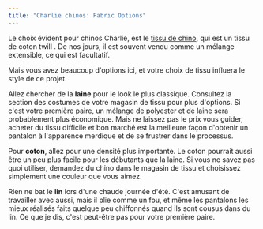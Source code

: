 ```yaml
---
title: "Charlie chinos: Fabric Options"
---
```


Le choix évident pour chinos Charlie, est le [tissu de chino](https://en.wikipedia.org/wiki/Chino_cloth), qui est un tissu de coton twill . De nos jours, il est souvent vendu comme un mélange extensible, ce qui est facultatif.

Mais vous avez beaucoup d'options ici, et votre choix de tissu influera le style de ce projet.

Allez chercher de la **laine** pour le look le plus classique. Consultez la section des costumes de votre magasin de tissu pour plus d'options. Si c'est votre première paire, un mélange de polyester et de laine sera probablement plus économique. Mais ne laissez pas le prix vous guider, acheter du tissu difficile et bon marché est la meilleure façon d'obtenir un pantalon à l'apparence merdique et de se frustrer dans le processus.

Pour **coton**, allez pour une densité plus importante. Le coton pourrait aussi être un peu plus facile pour les débutants que la laine. Si vous ne savez pas quoi utiliser, demandez du chino dans le magasin de tissu et choisissez simplement une couleur que vous aimez.

Rien ne bat le **lin** lors d'une chaude journée d'été. C'est amusant de travailler avec aussi, mais il plie comme un fou, et même les pantalons les mieux réalisés faits quelque peu chiffonnés quand ils sont cousus dans du lin. Ce que je dis, c'est peut-être pas pour votre première paire.
